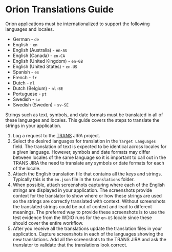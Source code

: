# Orion Translations Guide

Orion applications must be internationalized to support the following languages and locales.

* German - `de`
* English - `en`
* English (Australia) - `en-AU`
* English (Canada) - `en-CA`
* English (United Kingdom) - `en-GB`
* English (United States) - `en-US`
* Spanish - `es`
* French - `fr`
* Dutch - `nl`
* Dutch (Belgium) - `nl-BE`
* Portuguese - `pt`
* Swedish - `sv`
* Swedish (Sweden) - `sv-SE`


Strings such as text, symbols, and date formats must be translated in all of these languages and locales. This guide covers the steps to translate the strings in your application.

1. Log a request to the [TRANS](https://jira.cerner.com/projects/TRANS/issues) JIRA project.
2. Select the desired languages for translation in the `Target Languages` field. The translation of text is expected to be identical across locales for a given language. However, symbols and date formats may differ between locales of the same language so it is important to call out in the TRANS JIRA the need to translate any symbols or date formats for each of the locale.
3. Attach the English translation file that contains all the keys and strings. Typically this is the `en.json` file in the `translations` folder.
4. When possible, attach screenshots capturing where each of the English strings are displayed in your application. The screenshots provide context for the translator to show where or how these strings are used so the strings are correctly translated with context. Without screenshots the translated strings could be out of context and lead to different meanings. The preferred way to provide these screenshots is to use the test evidence from the WDIO runs for the `en-US` locale since these should cover the entire workflow. 
5. After you receive all the translations update the translation files in your application. Capture screenshots in each of the languages showing the new translations. Add all the screenshots to the TRANS JIRA and ask the translator to validate that the translations look correct.
